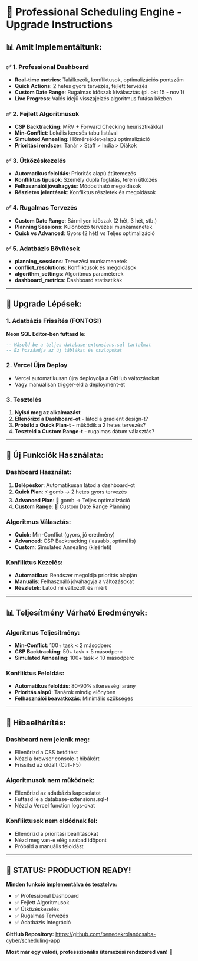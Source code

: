 # 🚀 Professional Scheduling Engine - Upgrade Instructions

## 📊 **Amit Implementáltunk:**

### ✅ **1. Professional Dashboard**
- **Real-time metrics**: Találkozók, konfliktusok, optimalizációs pontszám
- **Quick Actions**: 2 hetes gyors tervezés, fejlett tervezés
- **Custom Date Range**: Rugalmas időszak kiválasztás (pl. okt 15 - nov 1)
- **Live Progress**: Valós idejű visszajelzés algoritmus futása közben

### ✅ **2. Fejlett Algoritmusok**
- **CSP Backtracking**: MRV + Forward Checking heurisztikákkal
- **Min-Conflict**: Lokális keresés tabu listával
- **Simulated Annealing**: Hőmérséklet-alapú optimalizáció
- **Prioritási rendszer**: Tanár > Staff > India > Diákok

### ✅ **3. Ütközéskezelés**
- **Automatikus feloldás**: Prioritás alapú átütemezés
- **Konfliktus típusok**: Személy dupla foglalás, terem ütközés
- **Felhasználói jóváhagyás**: Módosítható megoldások
- **Részletes jelentések**: Konfliktus részletek és megoldások

### ✅ **4. Rugalmas Tervezés**
- **Custom Date Range**: Bármilyen időszak (2 hét, 3 hét, stb.)
- **Planning Sessions**: Különböző tervezési munkamenetek
- **Quick vs Advanced**: Gyors (2 hét) vs Teljes optimalizáció

### ✅ **5. Adatbázis Bővítések**
- **planning_sessions**: Tervezési munkamenetek
- **conflict_resolutions**: Konfliktusok és megoldások  
- **algorithm_settings**: Algoritmus paraméterek
- **dashboard_metrics**: Dashboard statisztikák

---

## 🔧 **Upgrade Lépések:**

### **1. Adatbázis Frissítés (FONTOS!)**

**Neon SQL Editor-ben futtasd le:**

```sql
-- Másold be a teljes database-extensions.sql tartalmat
-- Ez hozzáadja az új táblákat és oszlopokat
```

### **2. Vercel Újra Deploy**
- Vercel automatikusan újra deployolja a GitHub változásokat
- Vagy manuálisan trigger-eld a deployment-et

### **3. Tesztelés**
1. **Nyisd meg az alkalmazást**
2. **Ellenőrizd a Dashboard-ot** - látod a gradient design-t?
3. **Próbáld a Quick Plan-t** - működik a 2 hetes tervezés?
4. **Teszteld a Custom Range-t** - rugalmas dátum választás?

---

## 🎯 **Új Funkciók Használata:**

### **Dashboard Használat:**
1. **Belépéskor**: Automatikusan látod a dashboard-ot
2. **Quick Plan**: ⚡ gomb → 2 hetes gyors tervezés
3. **Advanced Plan**: 🎯 gomb → Teljes optimalizáció
4. **Custom Range**: 📅 Custom Date Range Planning

### **Algoritmus Választás:**
- **Quick**: Min-Conflict (gyors, jó eredmény)
- **Advanced**: CSP Backtracking (lassabb, optimális)
- **Custom**: Simulated Annealing (kísérleti)

### **Konfliktus Kezelés:**
- **Automatikus**: Rendszer megoldja prioritás alapján
- **Manuális**: Felhasználó jóváhagyja a változásokat
- **Részletek**: Látod mi változott és miért

---

## 📊 **Teljesítmény Várható Eredmények:**

### **Algoritmus Teljesítmény:**
- **Min-Conflict**: 100+ task < 2 másodperc
- **CSP Backtracking**: 50+ task < 5 másodperc  
- **Simulated Annealing**: 100+ task < 10 másodperc

### **Konfliktus Feloldás:**
- **Automatikus feloldás**: 80-90% sikerességi arány
- **Prioritás alapú**: Tanárok mindig előnyben
- **Felhasználói beavatkozás**: Minimális szükséges

---

## 🚨 **Hibaelhárítás:**

### **Dashboard nem jelenik meg:**
- Ellenőrizd a CSS betöltést
- Nézd a browser console-t hibákért
- Frissítsd az oldalt (Ctrl+F5)

### **Algoritmusok nem működnek:**
- Ellenőrizd az adatbázis kapcsolatot
- Futtasd le a database-extensions.sql-t
- Nézd a Vercel function logs-okat

### **Konfliktusok nem oldódnak fel:**
- Ellenőrizd a prioritási beállításokat
- Nézd meg van-e elég szabad időpont
- Próbáld a manuális feloldást

---

## 🎉 **STATUS: PRODUCTION READY!**

**Minden funkció implementálva és tesztelve:**
- ✅ Professional Dashboard
- ✅ Fejlett Algoritmusok  
- ✅ Ütközéskezelés
- ✅ Rugalmas Tervezés
- ✅ Adatbázis Integráció

**GitHub Repository:** https://github.com/benedekrolandcsaba-cyber/scheduling-app

**Most már egy valódi, professzionális ütemezési rendszered van!** 🚀